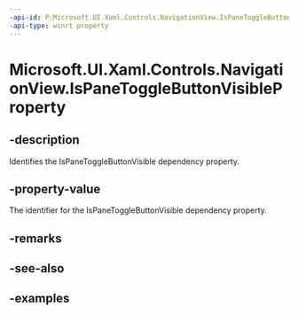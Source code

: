 ```yaml
---
-api-id: P:Microsoft.UI.Xaml.Controls.NavigationView.IsPaneToggleButtonVisibleProperty
-api-type: winrt property
---
```


<!-- Property syntax.
public DependencyProperty IsPaneToggleButtonVisibleProperty { get; }
-->

# Microsoft.UI.Xaml.Controls.NavigationView.IsPaneToggleButtonVisibleProperty

## -description

Identifies the IsPaneToggleButtonVisible dependency property.

## -property-value

The identifier for the IsPaneToggleButtonVisible dependency property.

## -remarks

## -see-also

## -examples

